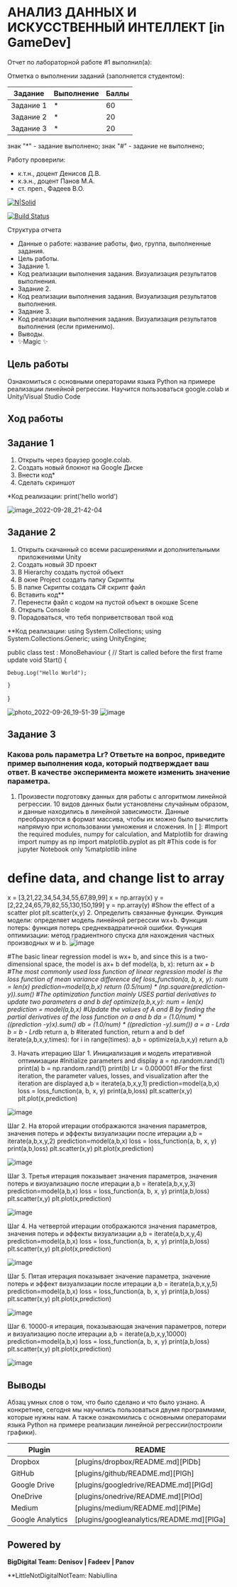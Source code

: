 # АНАЛИЗ ДАННЫХ И ИСКУССТВЕННЫЙ ИНТЕЛЛЕКТ [in GameDev]
Отчет по лабораторной работе #1 выполнил(а):

Отметка о выполнении заданий (заполняется студентом):

| Задание | Выполнение | Баллы |
| ------ | ------ | ------ |
| Задание 1 | * | 60 |
| Задание 2 | * | 20 |
| Задание 3 | * | 20 |

знак "*" - задание выполнено; знак "#" - задание не выполнено;

Работу проверили:
- к.т.н., доцент Денисов Д.В.
- к.э.н., доцент Панов М.А.
- ст. преп., Фадеев В.О.

[![N|Solid](https://cldup.com/dTxpPi9lDf.thumb.png)](https://nodesource.com/products/nsolid)

[![Build Status](https://travis-ci.org/joemccann/dillinger.svg?branch=master)](https://travis-ci.org/joemccann/dillinger)

Структура отчета

- Данные о работе: название работы, фио, группа, выполненные задания.
- Цель работы.
- Задание 1.
- Код реализации выполнения задания. Визуализация результатов выполнения.
- Задание 2.
- Код реализации выполнения задания. Визуализация результатов выполнения.
- Задание 3.
- Код реализации выполнения задания. Визуализация результатов выполнения (если применимо).
- Выводы.
- ✨Magic ✨



## Цель работы
Ознакомиться с основными операторами языка Python на примере реализации линейной регрессии. Научится пользоваться google.colab и Unity/Visual Studio Code

## Ход работы

## Задание 1
1. Открыть через браузер google.colab.
2. Создать новый блокнот на Google Диске
3. Внести код*
4. Сделать скриншот

*Код реализации:
print('hello world')

![image_2022-09-28_21-42-04](https://user-images.githubusercontent.com/87576995/192866691-989638e8-9e2c-4fef-aa9d-592fbd0a172d.png)


## Задание 2
1. Открыть скачанный со всеми расширениями и дополнительными приложениями Unity
2. Создать новый 3D проект
3. В Hierarchy создать пустой объект
4. В окне Project создать папку Скрипты
5. В папке Скрипты создать C# скрипт файл
6. Вставить код**
7. Перенести файл с кодом на пустой объект в окошке Scene
8. Открыть Console
9. Порадоваться, что тебя поприветствовал твой код

**Код реализации:
using System.Collections;
using System.Collections.Generic;
using UnityEngine;

public class test : MonoBehaviour
{
    // Start is called before the first frame update
    void Start()
    {
        
    Debug.Log("Hello World");
        
    }
}


![photo_2022-09-26_19-51-39](https://user-images.githubusercontent.com/87576995/192866864-4b9def9b-432b-47b8-8efd-a24aee2f9e94.jpg)
![image](https://user-images.githubusercontent.com/87576995/192869081-76ecf15e-7991-4ea5-bc0f-fdebd8595374.png)



## Задание 3
### Какова роль параметра Lr? Ответьте на вопрос, приведите пример выполнения кода, который подтверждает ваш ответ. В качестве эксперимента можете изменить значение параметра.

1. Произвести подготовку данных для работы с алгоритмом линейной регрессии. 10 видов данных были установлены случайным образом, и данные находились в линейной зависимости. Данные преобразуются в формат массива, чтобы их можно было вычислить напрямую при использовании умножения и сложения.
In [ ]:
#Import the required modules, numpy for calculation, and Matplotlib for drawing
import numpy as np
import matplotlib.pyplot as plt
#This code is for jupyter Notebook only
%matplotlib inline
# define data, and change list to array
x = [3,21,22,34,54,34,55,67,89,99]
x = np.array(x)
y = [2,22,24,65,79,82,55,130,150,199]
y = np.array(y)
#Show the effect of a scatter plot
plt.scatter(x,y)
2. Определить связанные функции. Функция модели: определяет модель линейной регрессии wx+b. Функция потерь: функция потерь среднеквадратичной
ошибки.
Функция оптимизации: метод градиентного спуска для нахождения частных производных w и b.
![image](https://user-images.githubusercontent.com/87576995/192873667-675f703d-3651-4b08-93f8-c5f88d509644.png)

#The basic linear regression model is wx+ b, and since this is a two-dimensional space, the model is ax+ b
def model(a, b, x):
return a*x + b
#The most commonly used loss function of linear regression model is the loss function of mean variance difference
def loss_function(a, b, x, y):
num = len(x)
prediction=model(a,b,x)
return (0.5/num) * (np.square(prediction-y)).sum()
#The optimization function mainly USES partial derivatives to update two parameters a and b
def optimize(a,b,x,y):
num = len(x)
prediction = model(a,b,x)
#Update the values of A and B by finding the partial derivatives of the loss
function on a and b
da = (1.0/num) * ((prediction -y)*x).sum()
db = (1.0/num) * ((prediction -y).sum())
a = a - Lr*da
b = b - Lr*db
return a, b
#iterated function, return a and b
def iterate(a,b,x,y,times):
for i in range(times):
a,b = optimize(a,b,x,y)
return a,b


3. Начать итерацию
Шаг 1. Инициализация и модель итеративной оптимизации
#Initialize parameters and display
a = np.random.rand(1)
print(a)
b = np.random.rand(1)
print(b)
Lr = 0.000001
#For the first iteration, the parameter values, losses, and visualization after the
iteration are displayed
a,b = iterate(a,b,x,y,1)
prediction=model(a,b,x)
loss = loss_function(a, b, x, y)
print(a,b,loss)
plt.scatter(x,y)
plt.plot(x,prediction)

![image](https://user-images.githubusercontent.com/87576995/192875327-0fbe36fc-26d4-4266-b480-b162bbde8ed6.png)

Шаг 2. На второй итерации отображаются значения параметров, значения потерь и эффекты визуализации после итерации
a,b = iterate(a,b,x,y,2)
prediction=model(a,b,x)
loss = loss_function(a, b, x, y)
print(a,b,loss)
plt.scatter(x,y)
plt.plot(x,prediction)

![image](https://user-images.githubusercontent.com/87576995/192876311-902ec7af-ac63-40c9-8e78-07b3792afa3a.png)

Шаг 3. Третья итерация показывает значения параметров, значения потерь и визуализацию после итерации
a,b = iterate(a,b,x,y,3)
prediction=model(a,b,x)
loss = loss_function(a, b, x, y)
print(a,b,loss)
plt.scatter(x,y)
plt.plot(x,prediction)

![image](https://user-images.githubusercontent.com/87576995/192876739-6419df15-801b-4d23-bbb6-48f9242f1e35.png)

Шаг 4. На четвертой итерации отображаются значения параметров, значения потерь и эффекты визуализации
a,b = iterate(a,b,x,y,4)
prediction=model(a,b,x)
loss = loss_function(a, b, x, y)
print(a,b,loss)
plt.scatter(x,y)
plt.plot(x,prediction)

![image](https://user-images.githubusercontent.com/87576995/192877127-f7456a91-2f2d-4730-a66a-9f2fa8dc2cf5.png)

Шаг 5. Пятая итерация показывает значение параметра, значение потерь и эффект визуализации после итерации
a,b = iterate(a,b,x,y,5)
prediction=model(a,b,x)
loss = loss_function(a, b, x, y)
print(a,b,loss)
plt.scatter(x,y)
plt.plot(x,prediction)

![image](https://user-images.githubusercontent.com/87576995/192877504-fd72423a-66e6-4e36-a3cd-5fdf3fd18119.png)

Шаг 6. 10000-я итерация, показывающая значения параметров, потери и визуализацию после итерации
a,b = iterate(a,b,x,y,10000)
prediction=model(a,b,x)
loss = loss_function(a, b, x, y)
print(a,b,loss)
plt.scatter(x,y)
plt.plot(x,prediction)

![image](https://user-images.githubusercontent.com/87576995/192878067-1414b21b-0ce3-4fde-9136-faa304ce8e43.png)


## Выводы

Абзац умных слов о том, что было сделано и что было узнано. А конкретнее, сегодня мы научились пользоваться двумя программами, которые нужны нам. А также ознакомились с основными операторами языка Python на примере реализации линейной регрессии(построили графики).

| Plugin | README |
| ------ | ------ |
| Dropbox | [plugins/dropbox/README.md][PlDb] |
| GitHub | [plugins/github/README.md][PlGh] |
| Google Drive | [plugins/googledrive/README.md][PlGd] |
| OneDrive | [plugins/onedrive/README.md][PlOd] |
| Medium | [plugins/medium/README.md][PlMe] |
| Google Analytics | [plugins/googleanalytics/README.md][PlGa] |

## Powered by

**BigDigital Team: Denisov | Fadeev | Panov**

**LittleNotDigitalNotTeam: Nabiullina

